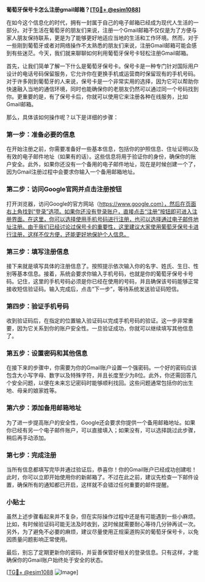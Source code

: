 **葡萄牙保号卡怎么注册gmail邮箱？[[TG💪+ @esim1088](https://t.me/s/esim1088)]**

在如今这个信息化的时代，拥有一封属于自己的电子邮箱已经成为现代人生活的一部分。对于生活在葡萄牙的朋友们来说，注册一个Gmail邮箱不仅仅是为了方便与家人朋友保持联系，更是为了能够更好地适应当地的生活和工作环境。然而，对于一些刚到葡萄牙或者对网络操作不太熟悉的朋友们来说，注册Gmail邮箱可能会感到有些迷茫。今天，我们就来聊聊如何利用葡萄牙保号卡轻松注册Gmail邮箱。

首先，让我们简单了解一下什么是葡萄牙保号卡。保号卡是一种专门针对国际用户设计的电话号码保留服务，它允许你在更换手机或运营商时保留现有的手机号码。对于许多刚到葡萄牙的人来说，保号卡是一个非常实用的选择，因为它可以帮助你快速融入当地的通信环境，同时也能确保你的老朋友仍然可以通过同一个号码找到你。更重要的是，有了保号卡后，你就可以使用它来注册各种在线服务，比如Gmail邮箱。

那么，具体该如何操作呢？以下是详细的步骤：

### 第一步：准备必要的信息

在开始注册之前，你需要准备好一些基本信息，包括你的护照信息、住址证明以及有效的电子邮件地址（如果有的话）。这些信息将用于验证你的身份，确保你的账户安全。此外，如果你还没有一个备用的电子邮件地址，现在是时候创建一个了，因为Gmail注册过程中会要求你输入一个备用邮箱地址。

### 第二步：访问Google官网并点击注册按钮

打开浏览器，访问Google的官方网站（https://www.google.com），然后在页面右上角找到“登录”选项。如果你还没有登录账户，直接点击“注册”按钮即可进入注册界面。在这里，你可以选择使用手机号码进行注册，也可以选择通过电子邮件地址注册。由于我们已经讨论过保号卡的重要性，这里建议大家使用葡萄牙保号卡进行注册，这样不仅方便，还能更好地保护个人信息。

### 第三步：填写注册信息

接下来就是填写具体的注册信息了。按照提示依次输入你的名字、姓氏、生日、性别等基本信息。接着，系统会要求你输入手机号码，也就是你的葡萄牙保号卡号码。记住，这里的手机号码必须是你已经在使用的号码，并且确保该号码能够正常接收短信验证码。输入完成后，点击“下一步”，等待系统发送验证码短信。

### 第四步：验证手机号码

收到验证码后，在指定的位置输入验证码以完成手机号码的验证。这一步非常重要，因为它关系到你的账户安全性。一旦验证成功，你就可以继续填写其他信息了。

### 第五步：设置密码和其他信息

在接下来的步骤中，你需要为你的Gmail账户设置一个强密码。一个好的密码应该包含大小写字母、数字以及特殊字符，并且长度至少为8位。此外，你还需回答几个安全问题，以便在未来忘记密码时能够顺利找回。这些问题通常包括你的出生地、母亲的娘家姓等。

### 第六步：添加备用邮箱地址

为了进一步提高账户的安全性，Google还会要求你提供一个备用邮箱地址。如果你已经有另一个电子邮件账户，可以直接填入；如果没有，可以选择跳过此步骤，稍后再手动添加。

### 第七步：完成注册

当所有信息都填写完毕并通过验证后，恭喜你！你的Gmail账户已经成功创建啦！此时，你可以立即开始使用你的新邮箱了。不过在此之前，建议先检查一下邮件设置，确保所有的通知都已开启，这样就不会错过任何重要的邮件提醒。

### 小贴士

虽然上述步骤看起来并不复杂，但在实际操作过程中还是有可能遇到一些小麻烦。比如，有时候验证码可能无法及时收到，这时候就需要耐心等待几分钟再试一次。另外，为了避免不必要的麻烦，建议尽量使用正规渠道购买的葡萄牙保号卡，以免因质量问题影响正常使用。

最后，别忘了定期更新你的密码，并妥善保管好相关的登录信息。只有这样，才能确保你的Gmail账户始终处于安全的状态。

[[TG💪+ @esim1088](https://t.me/s/esim1088) ![Image](https://i.postimg.cc/4NQfJmqS/Snipaste-2025-05-13-00-14-12.png)]